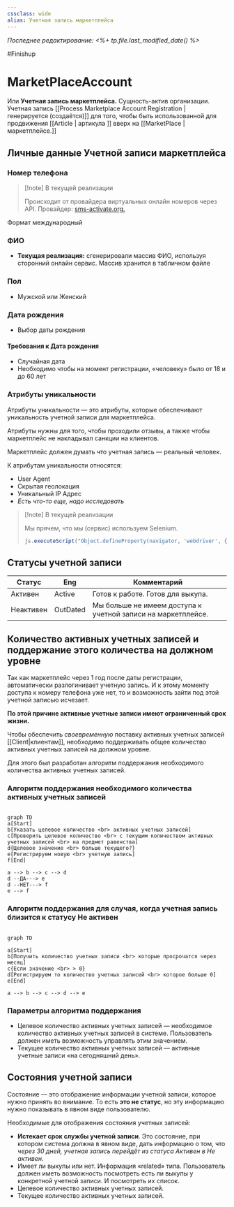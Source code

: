 ```yaml
---
cssclass: wide
alias: Учетная запись маркетплейса
---
```


*Последнее редактирование: <%+ tp.file.last_modified_date() %>*

#Finishup 

# MarketPlaceAccount

Или **Учетная запись маркетплейса.** Сущность-актив организации. Учетная запись [[Process Marketplace Account Registration | генерируется (создаётся)]] для того, чтобы быть использованной для продвижения [[Article | артикула ]] вверх на [[MarketPlace | маркетплейсе.]] 

## Личные данные Учетной записи маркетплейса 

### Номер телефона

>[!note] В текущей реализации
>
>Происходит от провайдера виртуальных онлайн номеров через API. Провайдер: [sms-activate.org.](https://sms-activate.org/ru) 

Формат международный

### ФИО

- **Текущая реализация:** сгенерировали массив ФИО, используя сторонний онлайн сервис. Массив хранится в табличном файле 

### Пол

- Мужской или Женский

### Дата рождения

- Выбор даты рождения

####  Требования к Дата рождения

- Случайная дата
- Необходимо чтобы на момент регистрации, «человеку» было от 18 и до 60 лет

### Атрибуты уникальности

Атрибуты уникальности — это атрибуты, которые обеспечивают уникальность учетной записи для маркетплейса. 

Атрибуты нужны для того, чтобы проходили отзывы, а также чтобы маркетплейс не накладывал санкции на клиентов.

Маркетплейс должен думать что учетная запись — реальный человек. 

К атрибутам уникальности относятся:  

- User Agent
- Скрытая геолокация
- Уникальный IP Адрес
- *Есть что-то еще, надо исследовать*

>[!note] В текущей реализации 
>
>Мы прячем, что мы (сервис) используем Selenium. 
> ```js
> js.executeScript("Object.defineProperty(navigator, 'webdriver', {get: () => undefined})");```


## Статусы учетной записи

| Статус    | Eng      | Комментарий                                                  |
| --------- | -------- | ------------------------------------------------------------ |
| Активен   | Active   | Готов к работе. Готов для выкупа.                            |
| Неактивен | OutDated | Мы больше не имеем доступа к учетной записи на маркетплейсе. | 

## Количество активных учетных записей и поддержание этого количества на должном уровне

Так как маркетплейс через 1 год после даты регистрации, автоматически разлогинивает учетную запись. И к этому моменту доступа к номеру телефона уже нет, то и возможность зайти под этой учетной записью исчезает. 

**По этой причине активные учетные записи имеют ограниченный срок жизни.** 

Чтобы обеспечить *своевременную*  поставку активных учетных записей [[Client|клиентам]], необходимо поддерживать общее количество активных учетных записей на должном уровне. 

Для этого был разработан алгоритм поддержания необходимого количества активных учетных записей. 

### Алгоритм поддержания необходимого количества активных учетных записей 

```mermaid

graph TD
a[Start]
b[Указать целевое количество <br> активных учетных записей]
c[Проверить целевое количество <br> с текущим количеством активных учетных записей <br> на предмет равенства]
d{Целевое значение <br> больше текущего?}
e[Регистрируем новую <br> учетную запись]
f[End]

a --> b --> c --> d
d --ДА---> e
d --НЕТ---> f
e --> f 

```

### Алгоритм поддержания для случая, когда учетная запись близится к статусу Не активен

```mermaid

graph TD

a[Start]
b[Получить количество учетных записи <br> которые просрочатся через месяц]
c{Если значение <br> > 0}
d[Регистрируем то количество учетных записей <br> которое больше 0]
e[End]

a --> b --> c --> d --> e 

```


### Параметры алгоритма поддержания

- Целевое количество активных учетных записей — необходимое количество активных учетных записей в системе. Пользователь должен иметь возможность управлять этим значением. 
- Текущее количество активных учетных записей — активные учетные записи «на сегодняшний день». 

## Состояния учетной записи

Состояние — это отображение информации учетной записи, которое нужно принять во внимание. То есть **это не статус**, но эту информацию нужно показывать в явном виде пользователю. 

Необходимые для отображения состояния учетных записей: 

- **Истекает срок службы учетной записи**. Это состояние, при котором система должна в явном виде, дать информацию о том, что *через 30 дней, учетная запись перейдёт из статуса Активен в Не активен.* 
- Имеет ли выкупы или нет. Информация «related» типа. Пользователь должен иметь возможность посмотреть есть ли выкупы у конкретной учетной записи. И посмотреть их список. 
- Целевое количество активных учетных записей.
- Текущее количество активных учетных записей.